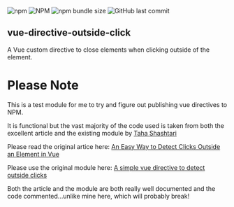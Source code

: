 ![npm](https://img.shields.io/npm/v/vue-directive-outside-click.svg)
![NPM](https://img.shields.io/npm/l/vue-directive-outside-click.svg)
![npm bundle size](https://img.shields.io/bundlephobia/min/vue-directive-outside-click.svg)
![GitHub last commit](https://img.shields.io/github/last-commit/afflexux/hygen-bweble.svg)
## vue-directive-outside-click
A Vue custom directive to close elements when clicking outside of the element.

# Please Note

This is a test module for me to try and figure out publishing vue directives to NPM.

It is functional but the vast majority of the code used is taken from both the excellent article and the existing module by [Taha Shashtari](https://github.com/TahaSh)

Please read the original artice here: [An Easy Way to Detect Clicks Outside an Element in Vue](https://tahazsh.com/detect-outside-click-in-vue)

Please use the original module here: [A simple vue directive to detect outside clicks](https://github.com/TahaSh/vue-closable)

Both the article and the module are both really well documented and the code commented...unlike mine here, which will probably break!


